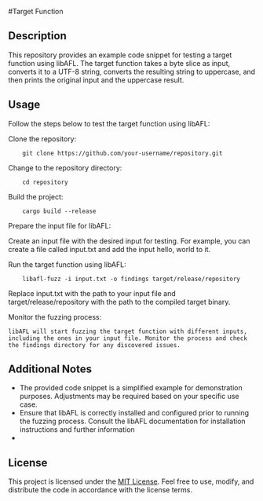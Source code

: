 #Target Function


## Description
This repository provides an example code snippet for testing a target function using libAFL. The target function takes a byte slice as input, converts it to a UTF-8 string, converts the resulting string to uppercase, and then prints the original input and the uppercase result.

## Usage
Follow the steps below to test the target function using libAFL:

Clone the repository:
```shell
    git clone https://github.com/your-username/repository.git
  ```

Change to the repository directory:
```shell
    cd repository
  ```

Build the project:
```shell
    cargo build --release
  ```    

Prepare the input file for libAFL:

Create an input file with the desired input for testing. For example, you can create a file called input.txt and add the input hello, world to it.

Run the target function using libAFL:
```shell
    libafl-fuzz -i input.txt -o findings target/release/repository
  ```
Replace input.txt with the path to your input file and target/release/repository with the path to the compiled target binary.

Monitor the fuzzing process:

    libAFL will start fuzzing the target function with different inputs, including the ones in your input file. Monitor the process and check the findings directory for any discovered issues.
## Additional Notes

* The provided code snippet is a simplified example for demonstration purposes. Adjustments may be required based on your specific use case.
* Ensure that libAFL is correctly installed and configured prior to running the fuzzing process. Consult the libAFL documentation for installation instructions and further information
* 
## License

This project is licensed under the [MIT License](link-to-license-file). Feel free to use, modify, and distribute the code in accordance with the license terms.
